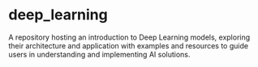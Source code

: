 # deep_learning
A repository hosting an introduction to Deep Learning models, exploring their architecture and application with examples and resources to guide users in understanding and implementing AI solutions.
